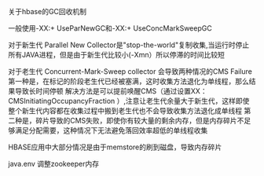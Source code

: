 关于hbase的GC回收机制

一般使用-XX:+ UseParNewGC和-XX:+ UseConcMarkSweepGC

对于新生代
Parallel New Collector是"stop-the-world"复制收集,当运行时停止所有JAVA进程，但是由于新生代比较小(-Xmn）所以停滞的时间比较短

对于老生代
Concurrent-Mark-Sweep collector  会导致两种情况的CMS Failure
第一种是，在标记的阶段老生代已经被塞满，这时收集方法退化为单线程，那么结果导致长时间停顿
解决方法是可以提前唤醒CMS（通过设置XX：CMSInitiatingOccupancyFraction ）,注意让老生代余量大于新生代，这样即使整个新生代内容都在收集过程中搬到老生代也不会导致收集方法退化成单线程
第二种是，碎片导致的CMS失败，即使你有较大量的剩余内存，但是内存碎片不足够满足分配需要，这种情况下无法避免落回效率超低的单线程收集

HBASE应用中大部分情况是由于memstore的刷到磁盘，导致内存碎片

java.env  调整zookeeper内存
